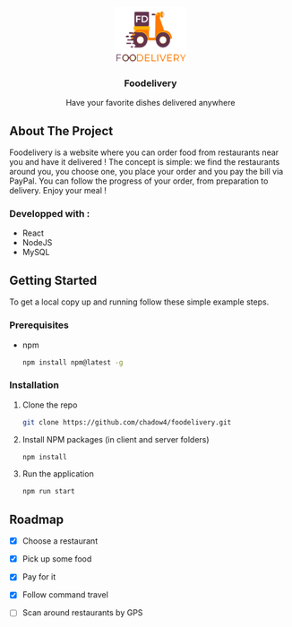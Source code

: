 <!-- PROJECT LOGO -->
<br />
<div align="center">
  <a href="https://i.ibb.co/ScTx2Rh/logo.png">
    <img src="client/src/assets/logo.png" alt="Logo" width="130" height="100">
  </a>

<h3 align="center">Foodelivery</h3>

  <p align="center">
    Have your favorite dishes delivered anywhere 
  </p>
</div>


<!-- ABOUT THE PROJECT -->
## About The Project

Foodelivery is a website where you can order food from restaurants near you and have it delivered ! The concept is simple: we find the restaurants around you, you choose one, you place your order and you pay the bill via PayPal. You can follow the progress of your order, from preparation to delivery. Enjoy your meal !


### Developped with :

* React
* NodeJS
* MySQL


<!-- GETTING STARTED -->
## Getting Started

To get a local copy up and running follow these simple example steps.

### Prerequisites

* npm <br />
  ```sh
  npm install npm@latest -g
  ```

### Installation

1. Clone the repo
   ```sh
   git clone https://github.com/chadow4/foodelivery.git
   ```
2. Install NPM packages (in client and server folders)
   ```sh
   npm install
   ```
3. Run the application
   ```js
   npm run start
   ```


<!-- ROADMAP -->
## Roadmap

- [x] Choose a restaurant
- [x] Pick up some food
- [x] Pay for it
- [x] Follow command travel
- [ ] Scan around restaurants by GPS

